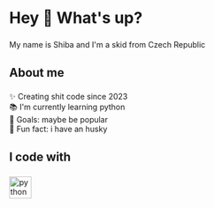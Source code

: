 <h1 align="left">Hey 👋 What's up?</h1>

###

<p align="left">My name is Shiba and I'm a skid from Czech Republic</p>

###

<h2 align="left">About me</h2>

###

<p align="left">✨ Creating shit code since 2023<br>📚 I'm currently learning python<br>🎯 Goals: maybe be popular<br>🎲 Fun fact: i have an husky</p>

###

<h2 align="left">I code with</h2>

###

<div align="left">
  <img src="https://cdn.jsdelivr.net/gh/devicons/devicon/icons/python/python-original.svg" height="40" alt="python logo"  />
</div>

###
